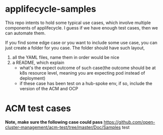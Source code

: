 # applifecycle-samples
This repo intents to hold some typical use cases, which involve multiple
components of applifecycle. I guess if we have enough test cases, then we can
automate them.

If you find some edge case or you want to include some use case, you can just
create a folder for you case. The folder should have such layout,
1. all the YAML files, name them in order would be nice
2. a README, which explain 
   - what's the expect outcome of such case(the outcome should be at k8s
	 resource level, meaning you are expecting pod instead of deployment)
   - if these case has been test on a hub-spoke env, if so, include the version
	 of the ACM and OCP


# ACM test cases

**Note, make sure the following case could pass**
https://github.com/open-cluster-management/acm-test/tree/master/Doc/Samples
test
